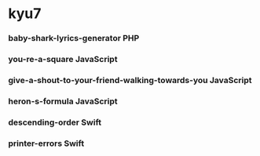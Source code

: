 # kyu7
### baby-shark-lyrics-generator PHP
### you-re-a-square JavaScript
### give-a-shout-to-your-friend-walking-towards-you JavaScript
### heron-s-formula JavaScript

### descending-order Swift
### printer-errors Swift